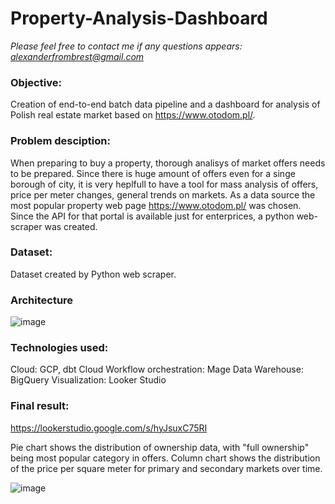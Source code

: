 # Property-Analysis-Dashboard

*Please feel free to contact me if any questions appears: alexanderfrombrest@gmail.com*

### Objective:
Creation of end-to-end batch data pipeline and a dashboard for analysis of Polish real estate market based on https://www.otodom.pl/.

### Problem desciption:  
When preparing to buy a property, thorough analisys of market offers needs to be prepared.
Since there is huge amount of offers even for a singe borough of city, it is very heplfull to have a tool for mass analysis of offers, price per meter changes, general trends on markets.
As a data source the most popular property web page https://www.otodom.pl/ was chosen.
Since the API for that portal is available just for enterprices, a python web-scraper was created.

### Dataset:   

Dataset created by Python web scraper.

### Architecture 

![image](https://github.com/alexanderfrombrest/Property-Analysis-Dashboard/assets/64230396/c555c682-7039-491b-8b5a-3aa8a36d9a88)

### Technologies used:  

Cloud: GCP, dbt Cloud
Workflow orchestration: Mage
Data Warehouse: BigQuery
Visualization: Looker Studio

### Final result:  

https://lookerstudio.google.com/s/hyJsuxC75RI

Pie chart shows the distribution of ownership data, with "full ownership" being most popular category in offers.
Column chart shows the distribution of the price per square meter for primary and secondary markets over time.

![image](https://github.com/alexanderfrombrest/Property-Analysis-Dashboard/assets/64230396/30126a97-8504-45aa-a76f-a0982d6532d9)




